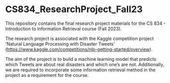 # CS834_ResearchProject_Fall23
This repository contains the final research project materials for the CS 834 - Introduction to Information Retrieval course (Fall 2023).

The research project is associated with the Kaggle competition project 'Natural Language Processing with Disaster Tweets' (https://www.kaggle.com/competitions/nlp-getting-started/overview).

The aim of the project is to build a machine learning model that predicts which Tweets are about real disasters and which one’s are not. Additionally, we are required to incorporate some information retrieval method in the project as a requirement for the course.

